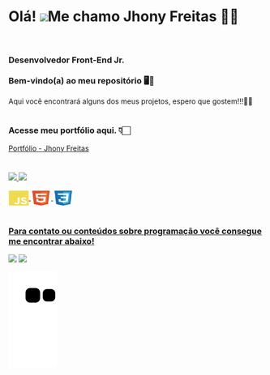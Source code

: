 # Olá! ![](https://user-images.githubusercontent.com/18350557/176309783-0785949b-9127-417c-8b55-ab5a4333674e.gif)Me chamo Jhony Freitas 👦🏻 
<br/>

### Desenvolvedor Front-End Jr.<br/><br/>Bem-vindo(a) ao meu repositório 🖥🚀
Aqui você encontrará alguns dos meus projetos, espero que gostem!!!🖖🏻

#

### Acesse meu portfólio aqui. 👇🏻
[Portfólio - Jhony Freitas](https://www.google.com/)

#

 <div>
  <a href="https://github.com/jhonyfreitasdev">
  <img height="180em" src="https://github-readme-stats.vercel.app/api?username=jhonyfreitasdev&show_icons=true&theme=radical&include_all_commits=true&count_private=true"/>
  <img height="180em" src="https://github-readme-stats.vercel.app/api/top-langs/?username=jhonyfreitasdev&layout=compact&langs_count=6&theme=radical"/>
</div>
<div style="display: inline_block"><br>
  <img align="center" alt="Js" height="30" width="40" src="https://raw.githubusercontent.com/devicons/devicon/master/icons/javascript/javascript-plain.svg">
  <img align="center" alt="HTML" height="30" width="40" src="https://raw.githubusercontent.com/devicons/devicon/master/icons/html5/html5-original.svg">
  <img align="center" alt="CSS" height="30" width="40" src="https://raw.githubusercontent.com/devicons/devicon/master/icons/css3/css3-original.svg">
</div>
 
 <br>
 
  ### Para contato ou conteúdos sobre programação você consegue me encontrar abaixo!
 
<div>  
  <a href = "mailto:jhony00._@hotmail.com"><img src="https://img.shields.io/badge/-Email-%23333?style=for-the-badge&logo=gmail&logoColor=white" target="_blank"></a>
  <a href="https://www.linkedin.com/in/jhony-freitas-4200ab195/" target="_blank"><img src="https://img.shields.io/badge/-LinkedIn-%230077B5?style=for-the-badge&logo=linkedin&logoColor=white" target="_blank"></a> 
 
  ![Snake animation](https://github.com/jhonyfreitasdev/jhonyfreitasdev/blob/output/github-contribution-grid-snake.svg)

</div>

